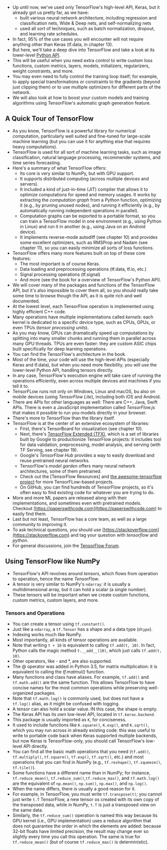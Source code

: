 - Up until now, we've used only TensorFlow's high-level API, Keras, but it already got us pretty far, as we have:
    - built various neural network architecture, including regression and classification nets, Wide & Deep nets, and self-normalizing nets
    - used all sort of techniques, such as batch normalization, dropout, and learning rate schedules.
- In fact, 95% of the use cases you will encounter will not require anything other than Keras (tf.data, in chapter 13).
- But here, we'll take a deep dive into TensorFlow and take a look at its lower-level [Python API](https://www.tensorflow.org/api_docs/python/tf).
- This will be useful when you need extra control to write custom loss functions, custom metrics, layers, models, initializers, regularizers, weight constraints, and more.
- You may even need to fully control the training loop itself; for example, to apply special transformations or constraints to the gradients (beyond just clipping them) or to use multiple optimizers for different parts of the network.
- We will also look at how to boost your custom models and training algorithms using TensorFlow's automatic graph generation feature.

## A Quick Tour of TensorFlow

- As you know, TensorFlow is a powerful library for numerical computation, particularly well suited and fine-tuned for large-scale machine learning (but you can use it for anything else that requires heavy computations).
- TensorFlow is used for all sort of machine learning tasks, such as image classification, natural language processing, recommender systems, and time series forecasting.
- Here's a summary of what TensorFlow offers:
    - Its core is very similar to NumPy, but with GPU support.
    - It supports distributed computing (across multiple devices and servers).
    - It included a kind of just-in-time (JIT) complier that allows it to optimize computations for speed and memory usages. It works by extracting the *computation graph* from a Python function, optimizing it (e.g., by pruning unused nodes), and running it efficiently (e.g., by automatically running independent operations in parallel).
    - Computation graphs can be exported to a portable format, so you can train a TensorFlow model in one environment (e.g., using Python in Linux) and run it in another (e.g., using Java on an Android device).
    - It implements reverse-mode autodiff (see chapter 10) and provides some excellent optimizers, such as RMSProp and Nadam (see chapter 11), so you can easily minimize all sorts of loss functions.
- TensorFlow offers many more features built on top of these core features:
    - The most important is of course Keras.
    - Data loading and preprocessing operations (tf.data, tf.io, etc.)
    - Signal processing operations (tf.signal)
    - And more (see the book for a overview of TensorFlow's Python API).
- We will cover many of the packages and functions of the TensorFlow API, but it's also impossible to cover them all, so you should really take some time to browse though the API, as it is quite rich and well documented.
- At the lowest level, each TensorFlow operation is implemented using highly efficient C++ code.
- Many operations have multiple implementations called *kernels*: each kernel is dedicated to a specific device type, such as CPUs, GPUs, or even TPUs (*tensor precessing units*).
- As you may know, GPUs can dramatically speed up computations by splitting into many smaller chunks and running them in parallel across many GPU threads. TPUs are even faster: they are custom ASIC chips built specifically for deep learning operations.
- You can find the TensorFlow's architecture in the book.
- Most of the time, your code will use the high-level APIs (especially Keras and tf.data), but when you need more flexibility, you will use the lower-level Python API, handling tensors directly.
- In any case, TensorFlow's execution engine will take care of running the operations efficiently, even across multiple devices and machines if you tell it to.
- TensorFLow runs not only on Windows, Linux and macOS, bu also on mobile devices (using *TensorFlow Lite*), including both iOS and Android.
- There are APIs for other languages as well: There are C++, Java, Swift APIs. There is even a JavaScript implementation called *TensorFlow.js* that makes it possible to run you models directly in your browser.
- There's more to TensorFlow than the library itself. 
- TensorFlow is at the center of an extensive ecosystem of libraries:
    - First, there's TensorBoard for visualization (see chapter 10).
    - Next, there's [TensorFlow Extended (TFX)](https://www.tensorflow.org/tfx), which is a set of libraries built by Google to productionize TensorFlow projects: it includes tool for data validation, preprocessing, model analysis, and serving (with TF Serving, see chapter 19).
    - Google's *TensorFlow Hub* provides a way to easily download and reuse pretrained neural networks.
    - TensorFlow's *model garden* offers many neural network architectures, some of them pretrained.
    - Check out the [TensorFlow Resources] and [the awesome-tensorflow project](ttps://github.com/jtoy/awesome-tensorflow) for more TensorFLow-based projects.
    - On GitHub, you can find hundreds of TensorFlow projects, so it's often easy to find existing code for whatever you are trying to do.
- More and more ML papers are released along with their implementations, and sometimes even with pretrained models. Checkout [https://paperswithcode.com](https://paperswithcode.com) to easily find them.
- Last but not least, TensorFlow has a core team, as well as a large community to improving it.
- To ask technical questions, you should use [https://stackoverflow.com](https://stackoverflow.com) and tag your question with *tensorflow* and *python*.
- For general discussions, join the [TensorFlow Forum](https://discuss.tensorflow.org).

## Using TensorFlow like NumPy

- TensorFlow's API revolves around *tensors*, which flows from operation to operation, hence the name *TensorFlow*.
- A tensor is very similar to NumPy's `ndarray`: it is usually a multidimensional array, but it can hold a scalar (a single number).
- These tensors will be important when we create custom functions, custom metrics, custom layers, and more.

### Tensors and Operations

- You can create a tensor using `tf.constant()`.
- Just like a `ndarray`, a `tf.Tensor` has a shape and a data type (`dtype`).
- Indexing works much like NumPy.
- Most importantly, all kinds of tensor operations are available.
- Note that writing `t + 10` is equivalent to calling `tf.add(t, 10)`. In fact, Python calls the magic method `t.__add__(10)`, which just calls `tf.add(t, 10)`.
- Other operators, like - and *, are also supported.
- The @ operator was added in Python 3.5, for matrix multiplication: it is equivalent to calling the *tf.matmul()* function.
- Many functions and class have aliases. For example, `tf.add()` and `tf.math.add()` are the same function. This allows TensorFlow to have concise names for the most common operations while preserving well-organized packages.
- Note that `tf.math.log()` is commonly used, but does not have a `tf.log()` alias, as it might be confused with logging.
- A tensor can also hold a scalar value. IN this case, the shape is empty.
- The Keras API has its own low-level API, located in `tf.keras.backend`.
- This package is usually imported as `K`, for conciseness.
- It used to include functions like `K.square()`, `K.exp()`, and `K.sqrt()`, which you may run across in already existing code: this was useful to write to portable code back when Keras supported multiple backends, but now Keras is TensorFlow-only, you should call TensorFlow's low-level API directly.
- You can find all the basic math operations that you need (`tf.add()`, `tf.multiply()`, `tf.square()`, `tf.exp()`, `tf.sqrt()`, etc.) and most operations that you can find in NumPy (e.g., `tf.reshape()`, `tf.squeeze()`, `tf.tile()`).
- Some functions have a different name than in NumPy; for instance, `tf.reduce_mean()`, `tf.reduce_sum()`,`tf.reduce_max()`, and `tf.math.log()` are the equivalent of `np.mean()`, `np.sum()`, `np.max()`, and `np.log()`.
- When the name differs, there is usually a good reason for it.
- For example, in TensorFlow, you must write `tf.transpose(t)`; you cannot just write `t.T` TensorFlow, a new tensor os created with its own copy of the transposed data, while in NumPy, `t.T` is just a transposed view on the same data.
- Similarly, the `tf.reduce_sum()` operation is named this way because its GPU kernel (i.e., GPU implementation) uses a reduce algorithm that does not guarantee the order in which the elements are added: because 32-bit floats have limited precision, the result may change ever so slightly every time you call this operation. The same is true for `tf.reduce_mean()` (but of course `tf.reduce_max()` is deterministic).